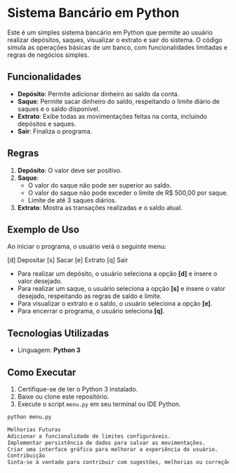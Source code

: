 # Sistema Bancário em Python

Este é um simples sistema bancário em Python que permite ao usuário realizar depósitos, saques, visualizar o extrato e sair do sistema. O código simula as operações básicas de um banco, com funcionalidades limitadas e regras de negócios simples.

## Funcionalidades

- **Depósito**: Permite adicionar dinheiro ao saldo da conta.
- **Saque**: Permite sacar dinheiro do saldo, respeitando o limite diário de saques e o saldo disponível.
- **Extrato**: Exibe todas as movimentações feitas na conta, incluindo depósitos e saques.
- **Sair**: Finaliza o programa.

## Regras

1. **Depósito**: O valor deve ser positivo.
2. **Saque**:
   - O valor do saque não pode ser superior ao saldo.
   - O valor do saque não pode exceder o limite de R$ 500,00 por saque.
   - Limite de até 3 saques diários.
3. **Extrato**: Mostra as transações realizadas e o saldo atual.

## Exemplo de Uso

Ao iniciar o programa, o usuário verá o seguinte menu:

[d] Depositar [s] Sacar [e] Extrato [q] Sair


- Para realizar um depósito, o usuário seleciona a opção **[d]** e insere o valor desejado.
- Para realizar um saque, o usuário seleciona a opção **[s]** e insere o valor desejado, respeitando as regras de saldo e limite.
- Para visualizar o extrato e o saldo, o usuário seleciona a opção **[e]**.
- Para encerrar o programa, o usuário seleciona **[q]**.

## Tecnologias Utilizadas

- Linguagem: **Python 3**

## Como Executar

1. Certifique-se de ter o Python 3 instalado.
2. Baixe ou clone este repositório.
3. Execute o script `menu.py` em seu terminal ou IDE Python.

```bash
python menu.py

Melhorias Futuras
Adicionar a funcionalidade de limites configuráveis.
Implementar persistência de dados para salvar as movimentações.
Criar uma interface gráfica para melhorar a experiência do usuário.
Contribuição
Sinta-se à vontade para contribuir com sugestões, melhorias ou correções.


